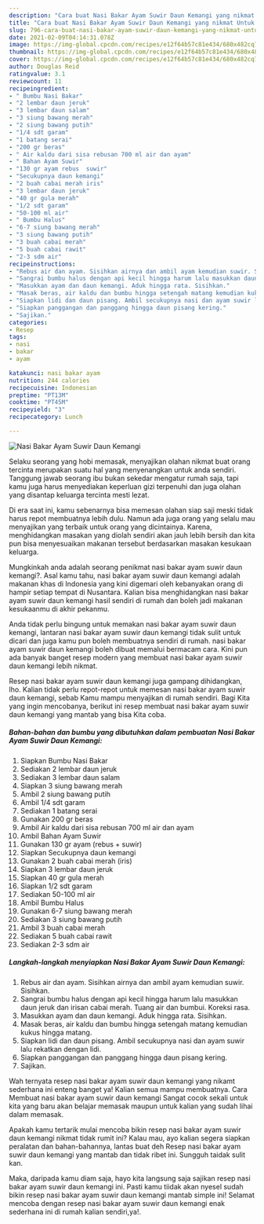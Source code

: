 ```yaml
---
description: "Cara buat Nasi Bakar Ayam Suwir Daun Kemangi yang nikmat Untuk Jualan"
title: "Cara buat Nasi Bakar Ayam Suwir Daun Kemangi yang nikmat Untuk Jualan"
slug: 796-cara-buat-nasi-bakar-ayam-suwir-daun-kemangi-yang-nikmat-untuk-jualan
date: 2021-02-09T04:14:31.078Z
image: https://img-global.cpcdn.com/recipes/e12f64b57c81e434/680x482cq70/nasi-bakar-ayam-suwir-daun-kemangi-foto-resep-utama.jpg
thumbnail: https://img-global.cpcdn.com/recipes/e12f64b57c81e434/680x482cq70/nasi-bakar-ayam-suwir-daun-kemangi-foto-resep-utama.jpg
cover: https://img-global.cpcdn.com/recipes/e12f64b57c81e434/680x482cq70/nasi-bakar-ayam-suwir-daun-kemangi-foto-resep-utama.jpg
author: Douglas Reid
ratingvalue: 3.1
reviewcount: 11
recipeingredient:
- " Bumbu Nasi Bakar"
- "2 lembar daun jeruk"
- "3 lembar daun salam"
- "3 siung bawang merah"
- "2 siung bawang putih"
- "1/4 sdt garam"
- "1 batang serai"
- "200 gr beras"
- " Air kaldu dari sisa rebusan 700 ml air dan ayam"
- " Bahan Ayam Suwir"
- "130 gr ayam rebus  suwir"
- "Secukupnya daun kemangi"
- "2 buah cabai merah iris"
- "3 lembar daun jeruk"
- "40 gr gula merah"
- "1/2 sdt garam"
- "50-100 ml air"
- " Bumbu Halus"
- "6-7 siung bawang merah"
- "3 siung bawang putih"
- "3 buah cabai merah"
- "5 buah cabai rawit"
- "2-3 sdm air"
recipeinstructions:
- "Rebus air dan ayam. Sisihkan airnya dan ambil ayam kemudian suwir. Sisihkan."
- "Sangrai bumbu halus dengan api kecil hingga harum lalu masukkan daun jeruk dan irisan cabai merah. Tuang air dan bumbui. Koreksi rasa."
- "Masukkan ayam dan daun kemangi. Aduk hingga rata. Sisihkan."
- "Masak beras, air kaldu dan bumbu hingga setengah matang kemudian kukus hingga matang."
- "Siapkan lidi dan daun pisang. Ambil secukupnya nasi dan ayam suwir lalu rekatkan dengan lidi."
- "Siapkan panggangan dan panggang hingga daun pisang kering."
- "Sajikan."
categories:
- Resep
tags:
- nasi
- bakar
- ayam

katakunci: nasi bakar ayam 
nutrition: 244 calories
recipecuisine: Indonesian
preptime: "PT13M"
cooktime: "PT45M"
recipeyield: "3"
recipecategory: Lunch

---
```



![Nasi Bakar Ayam Suwir Daun Kemangi](https://img-global.cpcdn.com/recipes/e12f64b57c81e434/680x482cq70/nasi-bakar-ayam-suwir-daun-kemangi-foto-resep-utama.jpg)

Selaku seorang yang hobi memasak, menyajikan olahan nikmat buat orang tercinta merupakan suatu hal yang menyenangkan untuk anda sendiri. Tanggung jawab seorang ibu bukan sekedar mengatur rumah saja, tapi kamu juga harus menyediakan keperluan gizi terpenuhi dan juga olahan yang disantap keluarga tercinta mesti lezat.

Di era  saat ini, kamu sebenarnya bisa memesan olahan siap saji meski tidak harus repot membuatnya lebih dulu. Namun ada juga orang yang selalu mau menyajikan yang terbaik untuk orang yang dicintainya. Karena, menghidangkan masakan yang diolah sendiri akan jauh lebih bersih dan kita pun bisa menyesuaikan makanan tersebut berdasarkan masakan kesukaan keluarga. 



Mungkinkah anda adalah seorang penikmat nasi bakar ayam suwir daun kemangi?. Asal kamu tahu, nasi bakar ayam suwir daun kemangi adalah makanan khas di Indonesia yang kini digemari oleh kebanyakan orang di hampir setiap tempat di Nusantara. Kalian bisa menghidangkan nasi bakar ayam suwir daun kemangi hasil sendiri di rumah dan boleh jadi makanan kesukaanmu di akhir pekanmu.

Anda tidak perlu bingung untuk memakan nasi bakar ayam suwir daun kemangi, lantaran nasi bakar ayam suwir daun kemangi tidak sulit untuk dicari dan juga kamu pun boleh membuatnya sendiri di rumah. nasi bakar ayam suwir daun kemangi boleh dibuat memalui bermacam cara. Kini pun ada banyak banget resep modern yang membuat nasi bakar ayam suwir daun kemangi lebih nikmat.

Resep nasi bakar ayam suwir daun kemangi juga gampang dihidangkan, lho. Kalian tidak perlu repot-repot untuk memesan nasi bakar ayam suwir daun kemangi, sebab Kamu mampu menyajikan di rumah sendiri. Bagi Kita yang ingin mencobanya, berikut ini resep membuat nasi bakar ayam suwir daun kemangi yang mantab yang bisa Kita coba.

<!--inarticleads1-->

##### Bahan-bahan dan bumbu yang dibutuhkan dalam pembuatan Nasi Bakar Ayam Suwir Daun Kemangi:

1. Siapkan  Bumbu Nasi Bakar
1. Sediakan 2 lembar daun jeruk
1. Sediakan 3 lembar daun salam
1. Siapkan 3 siung bawang merah
1. Ambil 2 siung bawang putih
1. Ambil 1/4 sdt garam
1. Sediakan 1 batang serai
1. Gunakan 200 gr beras
1. Ambil  Air kaldu dari sisa rebusan 700 ml air dan ayam
1. Ambil  Bahan Ayam Suwir
1. Gunakan 130 gr ayam (rebus + suwir)
1. Siapkan Secukupnya daun kemangi
1. Gunakan 2 buah cabai merah (iris)
1. Siapkan 3 lembar daun jeruk
1. Siapkan 40 gr gula merah
1. Siapkan 1/2 sdt garam
1. Sediakan 50-100 ml air
1. Ambil  Bumbu Halus
1. Gunakan 6-7 siung bawang merah
1. Sediakan 3 siung bawang putih
1. Ambil 3 buah cabai merah
1. Sediakan 5 buah cabai rawit
1. Sediakan 2-3 sdm air




<!--inarticleads2-->

##### Langkah-langkah menyiapkan Nasi Bakar Ayam Suwir Daun Kemangi:

1. Rebus air dan ayam. Sisihkan airnya dan ambil ayam kemudian suwir. Sisihkan.
1. Sangrai bumbu halus dengan api kecil hingga harum lalu masukkan daun jeruk dan irisan cabai merah. Tuang air dan bumbui. Koreksi rasa.
1. Masukkan ayam dan daun kemangi. Aduk hingga rata. Sisihkan.
1. Masak beras, air kaldu dan bumbu hingga setengah matang kemudian kukus hingga matang.
1. Siapkan lidi dan daun pisang. Ambil secukupnya nasi dan ayam suwir lalu rekatkan dengan lidi.
1. Siapkan panggangan dan panggang hingga daun pisang kering.
1. Sajikan.




Wah ternyata resep nasi bakar ayam suwir daun kemangi yang nikamt sederhana ini enteng banget ya! Kalian semua mampu membuatnya. Cara Membuat nasi bakar ayam suwir daun kemangi Sangat cocok sekali untuk kita yang baru akan belajar memasak maupun untuk kalian yang sudah lihai dalam memasak.

Apakah kamu tertarik mulai mencoba bikin resep nasi bakar ayam suwir daun kemangi nikmat tidak rumit ini? Kalau mau, ayo kalian segera siapkan peralatan dan bahan-bahannya, lantas buat deh Resep nasi bakar ayam suwir daun kemangi yang mantab dan tidak ribet ini. Sungguh taidak sulit kan. 

Maka, daripada kamu diam saja, hayo kita langsung saja sajikan resep nasi bakar ayam suwir daun kemangi ini. Pasti kamu tiidak akan nyesel sudah bikin resep nasi bakar ayam suwir daun kemangi mantab simple ini! Selamat mencoba dengan resep nasi bakar ayam suwir daun kemangi enak sederhana ini di rumah kalian sendiri,ya!.

